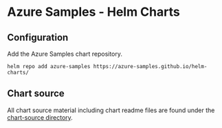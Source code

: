 # Azure Samples - Helm Charts

## Configuration

Add the Azure Samples chart repository.

```
helm repo add azure-samples https://azure-samples.github.io/helm-charts/
```

## Chart source

All chart source material including chart readme files are found under the [chart-source directory](/chart-source/).
